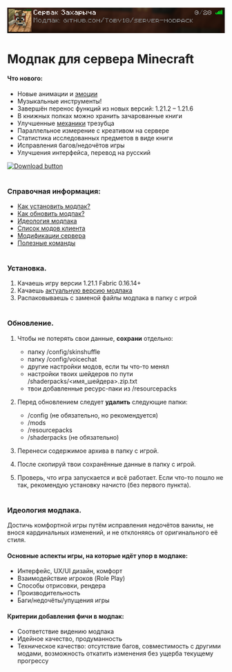 <div align = center>

![](info/server_card.png)
</div>

# Модпак для сервера Minecraft

#### Что нового:
- Новые анимации и [эмоции](https://modrinth.com/plugin/emotecraft)
- Музыкальные инструменты!
- Завершён перенос функций из новых версий: 1.21.2 – 1.21.6
- В книжных полках можно хранить зачарованные книги
- Улучшенные [механики](https://modrinth.com/mod/better-tridents) трезубца
- Параллельное измерение с креативом на сервере
- Статистика исследованных предметов в виде книги
- Исправления багов/недочётов игры
- Улучшения интерфейса, перевод на русский

[![Download button]][Download link]
<br><br>

### Справочная информация:
- [Как установить модпак?](#установка)
- [Как обновить модпак?](#обновление)
- [Идеология модпака](#идеология-модпака)
- [Список модов клиента](info/modlist.md)
- [Модификации сервера](info/server_modlist.md)
- [Полезные команды](info/server_commands.md)
<br><br>

### Установка.
1. Качаешь игру версии 1.21.1 Fabric 0.16.14+
2. Качаешь [актуальную версию модпака][Download link]
3. Распаковываешь с заменой файлы модпака в папку с игрой
<br><br>

### Обновление.

1. Чтобы не потерять свои данные, **сохрани** отдельно:
    - папку /config/skinshuffle
    - папку /config/voicechat
    - другие настройки модов, если ты что-то менял
    - настройки твоих шейдеров по пути /shaderpacks/<имя_шейдера>.zip.txt
    - твои добавленные ресурс-паки из /resourcepacks

2. Перед обновлением следует **удалить** следующие папки: 
    - /config (не обязательно, но рекомендуется)
    - /mods
    - /resourcepacks
    - /shaderpacks (не обязательно)

3. Перенеси содержимое архива в папку с игрой.
4. После скопируй твои сохранённые данные в папку с игрой.
5. Проверь, что игра запускается и всё работает. Если что-то пошло не так, рекомендую установку начисто (без первого пункта).
<br><br>

### Идеология модпака.
Достичь комфортной игры путём исправления недочётов ванилы, не внося кардинальных изменений, и не отклоняясь от оригинального её стиля.

#### Основные аспекты игры, на которые идёт упор в модпаке:
- Интерфейс, UX/UI дизайн, комфорт
- Взаимодействие игроков (Role Play)
- Способы отрисовки, рендера
- Производительность
- Баги/недочёты/упущения игры

#### Критерии добавления фичи в модпак:
- Соответствие видению модпака
- Идейное качество, продуманность 
- Техническое качество: отсутствие багов, совместимость с другими модами, возможность откатить изменения без ущерба текущему прогрессу

<!---------------------------------[ Links ]---------------------------------->

[Download link]: https://github.com/Toby10/server-modpack/releases/download/v1.5/Server_Modpack_v1.5.zip
[Download button]: https://img.shields.io/badge/%D0%A1%D0%BA%D0%B0%D1%87%D0%B0%D1%82%D1%8C_%D0%BC%D0%BE%D0%B4%D0%BF%D0%B0%D0%BA-v1.5-gray?style=for-the-badge&labelColor=37a779
